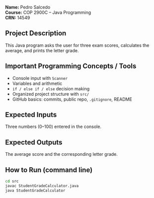 **Name:** Pedro Salcedo  
**Course:** COP 2900C – Java Programming  
**CRN:** 14549

## Project Description
This Java program asks the user for three exam scores, calculates the average, and prints the letter grade.  

## Important Programming Concepts / Tools
- Console input with `Scanner`
- Variables and arithmetic
- `if / else if / else` decision making
- Organized project structure with `src/`
- GitHub basics: commits, public repo, `.gitignore`, README

## Expected Inputs
Three numbers (0–100) entered in the console.

## Expected Outputs
The average score and the corresponding letter grade.

## How to Run (command line)
```bash
cd src
javac StudentGradeCalculator.java
java StudentGradeCalculator
